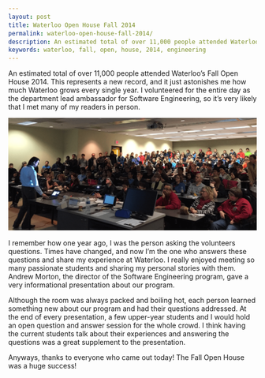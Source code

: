 ```yaml
---
layout: post
title: Waterloo Open House Fall 2014
permalink: waterloo-open-house-fall-2014/
description: An estimated total of over 11,000 people attended Waterloo’s Fall Open House 2014. It just astonishes me how much Waterloo grows every single year.
keywords: waterloo, fall, open, house, 2014, engineering
---
```


An estimated total of over 11,000 people attended Waterloo’s Fall Open House 2014. This represents a new record, and it just astonishes me how much Waterloo grows every single year. I volunteered for the entire day as the department lead ambassador for Software Engineering, so it’s very likely that I met many of my readers in person.

![fall open house 2014](/assets/fall-open-house.png)

<!--more-->

I remember how one year ago, I was the person asking the volunteers questions. Times have changed, and now I’m the  one who answers these questions and share my experience at Waterloo. I really enjoyed meeting so many passionate students and sharing my personal stories with them. Andrew Morton, the director of the Software Engineering program, gave a very informational presentation about our program.

Although the room was always packed and boiling hot, each person learned something new about our program and had their questions addressed. At the end of every presentation, a few upper-year students and I would hold an open question and answer session for the whole crowd. I think having the current students talk about their experiences and answering the questions was a great supplement to the presentation.

Anyways, thanks to everyone who came out today! The Fall Open House was a huge success!
